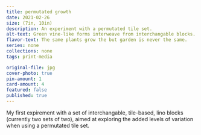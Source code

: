 ```yaml
---
title: permutated growth
date: 2021-02-26
size: (7in, 10in)
description: An experiment with a permutated tile set.
alt-text: Green vine-like forms interweave from interchangable blocks.
flavor-text: The same plants grow the but garden is never the same.
series: none
collections: none
tags: print-media

original-file: jpg
cover-photo: true
pin-amount: 1
card-amount: 4
featured: false
published: true
---
```

My first expirement with a set of interchangable, tile-based, lino blocks (currently two sets of two), aimed at exploring the added levels of variation when using a permutated tile set.
